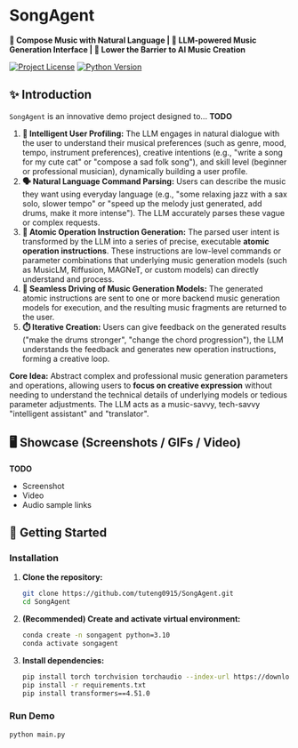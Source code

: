 # SongAgent

**🎵 Compose Music with Natural Language | 🤖 LLM-powered Music Generation Interface | 🚀 Lower the Barrier to AI Music Creation**

[![Project License](https://img.shields.io/badge/license-[License]-blue.svg)](LICENSE)
[![Python Version](https://img.shields.io/badge/python-3.10%2B-blue)]()

## ✨ Introduction

`SongAgent` is an innovative demo project designed to...  **TODO**

1. **🎯 Intelligent User Profiling:** The LLM engages in natural dialogue with the user to understand their musical preferences (such as genre, mood, tempo, instrument preferences), creative intentions (e.g., "write a song for my cute cat" or "compose a sad folk song"), and skill level (beginner or professional musician), dynamically building a user profile.
2. **🗣️ Natural Language Command Parsing:** Users can describe the music they want using everyday language (e.g., "some relaxing jazz with a sax solo, slower tempo" or "speed up the melody just generated, add drums, make it more intense"). The LLM accurately parses these vague or complex requests.
3. **🔧 Atomic Operation Instruction Generation:** The parsed user intent is transformed by the LLM into a series of precise, executable **atomic operation instructions**. These instructions are low-level commands or parameter combinations that underlying music generation models (such as MusicLM, Riffusion, MAGNeT, or custom models) can directly understand and process.
4. **🎼 Seamless Driving of Music Generation Models:** The generated atomic instructions are sent to one or more backend music generation models for execution, and the resulting music fragments are returned to the user.
5. **⏱️ Iterative Creation:** Users can give feedback on the generated results ("make the drums stronger", "change the chord progression"), the LLM understands the feedback and generates new operation instructions, forming a creative loop.

**Core Idea:** Abstract complex and professional music generation parameters and operations, allowing users to **focus on creative expression** without needing to understand the technical details of underlying models or tedious parameter adjustments. The LLM acts as a music-savvy, tech-savvy "intelligent assistant" and "translator".

## 🖥 Showcase (Screenshots / GIFs / Video)

**TODO**

*  Screenshot
*  Video
*  Audio sample links


## 🚀 Getting Started

### Installation

1. **Clone the repository:**
    ```bash
    git clone https://github.com/tuteng0915/SongAgent.git
    cd SongAgent
    ```

2. **(Recommended) Create and activate virtual environment:**
    ```bash
    conda create -n songagent python=3.10
    conda activate songagent
    ```

3. **Install dependencies:**
    ```bash
    pip install torch torchvision torchaudio --index-url https://download.pytorch.org/whl/cu118
    pip install -r requirements.txt
    pip install transformers==4.51.0
    ```

### Run Demo

```bash
python main.py
```

